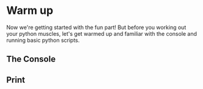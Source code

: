 # Warm up
Now we're getting started with the fun part! But before you working out your python muscles, let's get warmed up and familiar with the console and running basic python scripts.

## The Console

## Print